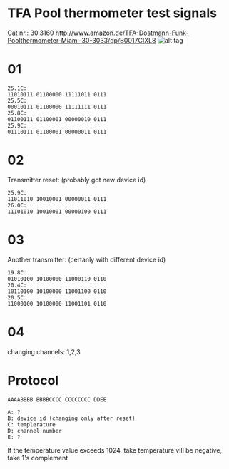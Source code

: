 TFA Pool thermometer test signals
====================
Cat nr.: 30.3160
http://www.amazon.de/TFA-Dostmann-Funk-Poolthermometer-Miami-30-3033/dp/B0017CIXL8
![alt tag](http://tfa-dostmann.de/uploads/tx_prodkat/303160gross.jpg)


01
======
```
25.1C:
11010111 01100000 11111011 0111
25.5C:
00010111 01100000 11111111 0111
25.8C:
01100111 01100001 00000010 0111
25.9C:
01110111 01100001 00000011 0111
```
02
======
Transmitter reset: (probably got new device id)
```
25.9C:
11011010 10010001 00000011 0111
26.0C:
11101010 10010001 00000100 0111
```

03
======
Another transmitter: (certanly with different device id)
```
19.8C:
01010100 10100000 11000110 0110
20.4C:
10110100 10100000 11001100 0110
20.5C:
11000100 10100000 11001101 0110
```

04
======
changing channels: 1,2,3

Protocol
======
```
AAAABBBB BBBBCCCC CCCCCCCC DDEE

A: ?
B: device id (changing only after reset)
C: templerature
D: channel number
E: ? 
```
If the temperature value exceeds 1024, take temperature vill be negative, take 1's complement

